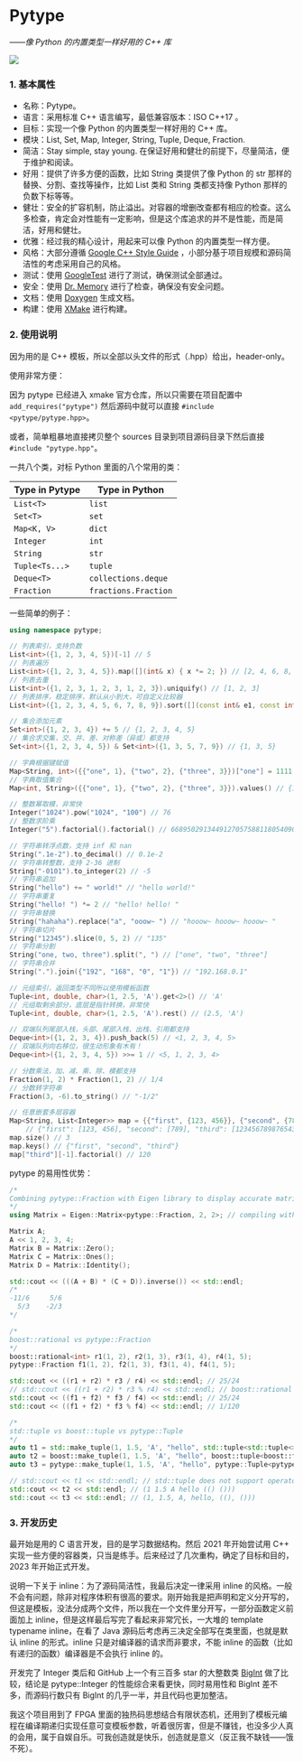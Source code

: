 # Pytype

_——像 Python 的内置类型一样好用的 C++ 库_

![](https://img.shields.io/badge/version-1.0-blue.svg)

### 1. 基本属性

- 名称：Pytype。
- 语言：采用标准 C++ 语言编写，最低兼容版本：ISO C++17 。
- 目标：实现一个像 Python 的内置类型一样好用的 C++ 库。
- 模块：List, Set, Map, Integer, String, Tuple, Deque, Fraction.
- 简洁：Stay simple, stay young. 在保证好用和健壮的前提下，尽量简洁，便于维护和阅读。
- 好用：提供了许多方便的函数，比如 String 类提供了像 Python 的 str 那样的替换、分割、查找等操作，比如 List 类和 String 类都支持像 Python 那样的负数下标等等。
- 健壮：安全的扩容机制，防止溢出。对容器的增删改查都有相应的检查。这么多检查，肯定会对性能有一定影响，但是这个库追求的并不是性能，而是简洁，好用和健壮。
- 优雅：经过我的精心设计，用起来可以像 Python 的内置类型一样方便。
- 风格：大部分遵循 [Google C++ Style Guide](https://google.github.io/styleguide/cppguide.html) ，小部分基于项目规模和源码简洁性的考虑采用自己的风格。
- 测试：使用 [GoogleTest](https://github.com/google/googletest) 进行了测试，确保测试全部通过。
- 安全：使用 [Dr. Memory](https://drmemory.org/) 进行了检查，确保没有安全问题。
- 文档：使用 [Doxygen](https://www.doxygen.nl/) 生成文档。
- 构建：使用 [XMake](https://xmake.io/) 进行构建。

### 2. 使用说明

因为用的是 C++ 模板，所以全部以头文件的形式（.hpp）给出，header-only。

使用非常方便：

因为 pytype 已经进入 xmake 官方仓库，所以只需要在项目配置中 `add_requires("pytype")` 然后源码中就可以直接 `#include <pytype/pytype.hpp>`。

或者，简单粗暴地直接拷贝整个 sources 目录到项目源码目录下然后直接 `#include "pytype.hpp"`。

一共八个类，对标 Python 里面的八个常用的类：

| Type in Pytype | Type in Python       |
| -------------- | -------------------- |
| `List<T>`      | `list`               |
| `Set<T>`       | `set`                |
| `Map<K, V>`    | `dict`               |
| `Integer`      | `int`                |
| `String`       | `str`                |
| `Tuple<Ts...>` | `tuple`              |
| `Deque<T>`     | `collections.deque`  |
| `Fraction`     | `fractions.Fraction` |

一些简单的例子：

```cpp
using namespace pytype;

// 列表索引，支持负数
List<int>({1, 2, 3, 4, 5})[-1] // 5
// 列表遍历
List<int>({1, 2, 3, 4, 5}).map([](int& x) { x *= 2; }) // [2, 4, 6, 8, 10]
// 列表去重
List<int>({1, 2, 3, 1, 2, 3, 1, 2, 3}).uniquify() // [1, 2, 3]
// 列表排序，稳定排序，默认从小到大，可自定义比较器
List<int>({1, 2, 3, 4, 5, 6, 7, 8, 9}).sort([](const int& e1, const int& e2) { return e1 > e2; }) // [9, 8, 7, 6, 5, 4, 3, 2, 1]

// 集合添加元素
Set<int>({1, 2, 3, 4}) += 5 // {1, 2, 3, 4, 5}
// 集合求交集，交、并、差、对称差（异或）都支持
Set<int>({1, 2, 3, 4, 5}) & Set<int>({1, 3, 5, 7, 9}) // {1, 3, 5}

// 字典根据键赋值
Map<String, int>({{"one", 1}, {"two", 2}, {"three", 3}})["one"] = 1111 // {"one": 1111, "two": 2, "three": 3}
// 字典取值集合
Map<int, String>({{"one", 1}, {"two", 2}, {"three", 3}}).values() // {1, 2, 3}

// 整数幂取模，非常快
Integer("1024").pow("1024", "100") // 76
// 整数求阶乘
Integer("5").factorial().factorial() // 668950291344912705758811805409037258675274633313802981029567135230163355...

// 字符串转浮点数，支持 inf 和 nan
String(".1e-2").to_decimal() // 0.1e-2
// 字符串转整数，支持 2-36 进制
String("-0101").to_integer(2) // -5
// 字符串追加
String("hello") += " world!" // "hello world!"
// 字符串重复
String("hello! ") *= 2 // "hello! hello! "
// 字符串替换
String("hahaha").replace("a", "ooow~ ") // "hooow~ hooow~ hooow~ "
// 字符串切片
String("12345").slice(0, 5, 2) // "135"
// 字符串分割
String("one, two, three").split(", ") // ["one", "two", "three"]
// 字符串合并
String(".").join({"192", "168", "0", "1"}) // "192.168.0.1"

// 元组索引，返回类型不同所以使用模板函数
Tuple<int, double, char>(1, 2.5, 'A').get<2>() // 'A'
// 元组取剩余部分，底层是指针转换，非常快
Tuple<int, double, char>(1, 2.5, 'A').rest() // (2.5, 'A')

// 双端队列尾部入栈，头部、尾部入栈、出栈、引用都支持
Deque<int>({1, 2, 3, 4}).push_back(5) // <1, 2, 3, 4, 5>
// 双端队列向右移位，很生动形象有木有！
Deque<int>({1, 2, 3, 4, 5}) >>= 1 // <5, 1, 2, 3, 4>

// 分数乘法，加、减、乘、除、模都支持
Fraction(1, 2) * Fraction(1, 2) // 1/4
// 分数转字符串
Fraction(3, -6).to_string() // "-1/2"

// 任意嵌套多层容器
Map<String, List<Integer>> map = {{"first", {123, 456}}, {"second", {789}}, {"second", {0}}, {"third", {"12345678987654321", 5}}}
    // {"first": [123, 456], "second": [789], "third": [12345678987654321, 5]}
map.size() // 3
map.keys() // {"first", "second", "third"}
map["third"][-1].factorial() // 120
```

pytype 的易用性优势：

```cpp
/*
Combining pytype::Fraction with Eigen library to display accurate matrix operation results.
*/
using Matrix = Eigen::Matrix<pytype::Fraction, 2, 2>; // compiling with boost::rational will fail

Matrix A;
A << 1, 2, 3, 4;
Matrix B = Matrix::Zero();
Matrix C = Matrix::Ones();
Matrix D = Matrix::Identity();

std::cout << (((A + B) * (C + D)).inverse()) << std::endl;
/*
-11/6     5/6
  5/3    -2/3
*/

/*
boost::rational vs pytype::Fraction
*/
boost::rational<int> r1(1, 2), r2(1, 3), r3(1, 4), r4(1, 5);
pytype::Fraction f1(1, 2), f2(1, 3), f3(1, 4), f4(1, 5);

std::cout << ((r1 + r2) * r3 / r4) << std::endl; // 25/24
// std::cout << ((r1 + r2) * r3 % r4) << std::endl; // boost::rational does not support operator%
std::cout << ((f1 + f2) * f3 / f4) << std::endl; // 25/24
std::cout << ((f1 + f2) * f3 % f4) << std::endl; // 1/120

/*
std::tuple vs boost::tuple vs pytype::Tuple
*/
auto t1 = std::make_tuple(1, 1.5, 'A', "hello", std::tuple<std::tuple<>, std::tuple<>>({}, {}));
auto t2 = boost::make_tuple(1, 1.5, 'A', "hello", boost::tuple<boost::tuple<>, boost::tuple<>>({}, {}));
auto t3 = pytype::make_tuple(1, 1.5, 'A', "hello", pytype::Tuple<pytype::Tuple<>, pytype::Tuple<>>({}, {}));

// std::cout << t1 << std::endl; // std::tuple does not support operator<<
std::cout << t2 << std::endl; // (1 1.5 A hello (() ()))
std::cout << t3 << std::endl; // (1, 1.5, A, hello, ((), ()))
```

### 3. 开发历史

最开始是用的 C 语言开发，目的是学习数据结构。然后 2021 年开始尝试用 C++ 实现一些方便的容器类，只当是练手。后来经过了几次重构，确定了目标和目的，2023 年开始正式开发。

说明一下关于 inline：为了源码简洁性，我最后决定一律采用 inline 的风格。一般不会有问题，除非对程序体积有很高的要求。刚开始我是把声明和定义分开写的，但这是模板，没法分成两个文件，所以我在一个文件里分开写，一部分函数定义前面加上 inline，但是这样最后写完了看起来非常冗长，一大堆的 template typename inline，在看了 Java 源码后考虑再三决定全部写在类里面，也就是默认 inline 的形式。inline 只是对编译器的请求而非要求，不能 inline 的函数（比如有递归的函数）编译器是不会执行 inline 的。

开发完了 Integer 类后和 GitHub 上一个有三百多 star 的大整数类 [BigInt](https://github.com/faheel/BigInt) 做了比较，结论是 pytype::Integer 的性能综合来看更快，同时易用性和 BigInt 差不多，而源码行数只有 BigInt 的几乎一半，并且代码也更加整洁。

我这个项目用到了 FPGA 里面的独热码思想结合有限状态机，还用到了模板元编程在编译期递归实现任意可变模板参数，听着很厉害，但是不赚钱，也没多少人真的会用，属于自娱自乐。可我创造就是快乐，创造就是意义（反正我不缺钱——饿不死）。
